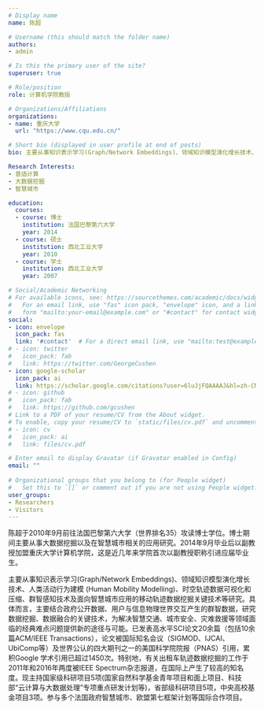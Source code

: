 ```yaml
---
# Display name
name: 陈超

# Username (this should match the folder name)
authors:
- admin

# Is this the primary user of the site?
superuser: true

# Role/position
role: 计算机学院教授

# Organizations/Affiliations
organizations:
- name: 重庆大学
  url: "https://www.cqu.edu.cn/"

# Short bio (displayed in user profile at end of posts)
bio: 主要从事知识表示学习(Graph/Network Embeddings)、领域知识模型演化增长技术、人类活动行为建模 (Human Mobility Modelling)、时空轨迹数据可视化和压缩、群智感知技术及面向智慧城市应用的移动轨迹数据挖掘关键技术等研究。

Research Interests:
- 普适计算
- 大数据挖掘
- 智慧城市

education:
  courses:
  - course: 博士
    institution: 法国巴黎第六大学
    year: 2014
  - course: 硕士
    institution: 西北工业大学
    year: 2010
  - course: 学士
    institution: 西北工业大学
    year: 2007

# Social/Academic Networking
# For available icons, see: https://sourcethemes.com/academic/docs/widgets/#icons
#   For an email link, use "fas" icon pack, "envelope" icon, and a link in the
#   form "mailto:your-email@example.com" or "#contact" for contact widget.
social:
- icon: envelope
  icon_pack: fas
  link: '#contact'  # For a direct email link, use "mailto:test@example.org".
# - icon: twitter
#   icon_pack: fab
#   link: https://twitter.com/GeorgeCushen
- icon: google-scholar
  icon_pack: ai
  link: https://scholar.google.com/citations?user=6luJjFQAAAAJ&hl=zh-CN
# - icon: github
#   icon_pack: fab
#   link: https://github.com/gcushen
# Link to a PDF of your resume/CV from the About widget.
# To enable, copy your resume/CV to `static/files/cv.pdf` and uncomment the lines below.  
# - icon: cv
#   icon_pack: ai
#   link: files/cv.pdf

# Enter email to display Gravatar (if Gravatar enabled in Config)
email: ""
  
# Organizational groups that you belong to (for People widget)
#   Set this to `[]` or comment out if you are not using People widget.  
user_groups:
- Researchers
- Visitors
---
```

陈超于2010年9月前往法国巴黎第六大学（世界排名35）攻读博士学位。博士期间主要从事大数据挖掘以及在智慧城市相关的应用研究。2014年9月毕业后以副教授加盟重庆大学计算机学院，这是近几年来学院首次以副教授职称引进应届毕业生。

主要从事知识表示学习(Graph/Network Embeddings)、领域知识模型演化增长技术、人类活动行为建模 (Human Mobility Modelling)、时空轨迹数据可视化和压缩、群智感知技术及面向智慧城市应用的移动轨迹数据挖掘关键技术等研究。具体而言，主要结合政府公开数据、用户与信息物理世界交互产生的群智数据，研究数据挖掘、数据融合的关键技术，为解决智慧交通、城市安全、灾难救援等领域面临的经典难点问题提供新的途径与可能。已发表高水平SCI论文20余篇（包括10余篇ACM/IEEE Transactions），论文被国际知名会议（SIGMOD、IJCAI、UbiComp等）及世界公认的四大期刊之一的美国科学院院报（PNAS）引用，累积Google 学术引用已超过1450次。特别地，有关出租车轨迹数据挖掘的工作于2011年和2016年两度被IEEE Spectrum杂志报道，在国际上产生了较高的知名度。现主持国家级科研项目5项(国家自然科学基金青年项目和面上项目、科技部“云计算与大数据处理”专项重点研发计划等)，省部级科研项目5项，中央高校基金项目3项。参与多个法国政府智慧城市、欧盟第七框架计划等国际合作项目。

